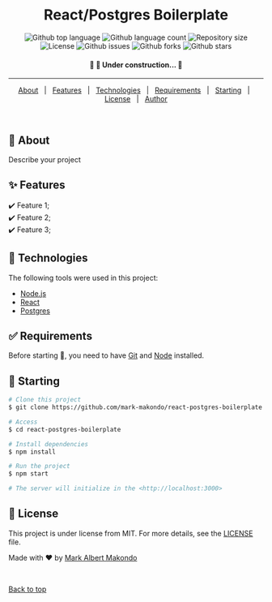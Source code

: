<div align="center" id="top"> 
  <!-- <a href="https://testapp.netlify.app">Demo</a> -->
</div>

<h1 align="center">React/Postgres Boilerplate</h1>

<p align="center">
  <img alt="Github top language" src="https://img.shields.io/github/languages/top/mark-makondo/react-postgres-boilerplate?color=56BEB8">

  <img alt="Github language count" src="https://img.shields.io/github/languages/count/mark-makondo/react-postgres-boilerplate?color=56BEB8">

  <img alt="Repository size" src="https://img.shields.io/github/repo-size/mark-makondo/react-postgres-boilerplate?color=56BEB8">

  <img alt="License" src="https://img.shields.io/github/license/mark-makondo/react-postgres-boilerplate?color=56BEB8">

  <img alt="Github issues" src="https://img.shields.io/github/issues/mark-makondo/react-postgres-boilerplate?color=56BEB8" />

  <img alt="Github forks" src="https://img.shields.io/github/forks/mark-makondo/react-postgres-boilerplate?color=56BEB8" />

  <img alt="Github stars" src="https://img.shields.io/github/stars/mark-makondo/react-postgres-boilerplate?color=56BEB8" />
</p>

<!-- Status -->

<h4 align="center"> 
	🚧 🚀 Under construction...  🚧
</h4> 

<hr>

<p align="center">
  <a href="#dart-about">About</a> &#xa0; | &#xa0; 
  <a href="#sparkles-features">Features</a> &#xa0; | &#xa0;
  <a href="#rocket-technologies">Technologies</a> &#xa0; | &#xa0;
  <a href="#white_check_mark-requirements">Requirements</a> &#xa0; | &#xa0;
  <a href="#checkered_flag-starting">Starting</a> &#xa0; | &#xa0;
  <a href="#memo-license">License</a> &#xa0; | &#xa0;
  <a href="https://github.com/mark-makondo" target="_blank">Author</a>
</p>

<br>

## :dart: About ##

Describe your project

## :sparkles: Features ##

:heavy_check_mark: Feature 1;\
:heavy_check_mark: Feature 2;\
:heavy_check_mark: Feature 3;

## :rocket: Technologies ##

The following tools were used in this project:

- [Node.js](https://nodejs.org/en/)
- [React](https://pt-br.reactjs.org/)
- [Postgres](https://www.postgresql.org/about/)

## :white_check_mark: Requirements ##

Before starting :checkered_flag:, you need to have [Git](https://git-scm.com) and [Node](https://nodejs.org/en/) installed.

## :checkered_flag: Starting ##

```bash
# Clone this project
$ git clone https://github.com/mark-makondo/react-postgres-boilerplate

# Access
$ cd react-postgres-boilerplate

# Install dependencies
$ npm install

# Run the project
$ npm start

# The server will initialize in the <http://localhost:3000>
```

## :memo: License ##

This project is under license from MIT. For more details, see the [LICENSE](LICENSE.md) file.


Made with :heart: by <a href="https://github.com/mark-makondo" target="_blank">Mark Albert Makondo</a>

&#xa0;

<a href="#top">Back to top</a>
